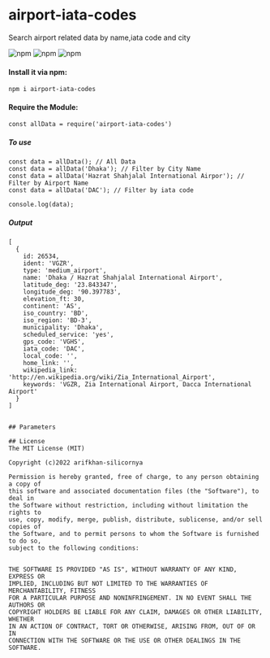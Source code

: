 # airport-iata-codes

Search airport related data by name,iata code and city 


![npm](https://img.shields.io/npm/v/airport-iata-codes)
![npm](https://img.shields.io/npm/l/airport-iata-codes?color=002350)
![npm](https://img.shields.io/bundlephobia/minzip/airport-iata-codes/1.0.1)




#### Install it via npm:

```shell
npm i airport-iata-codes
```

#### Require the Module:
```shell
const allData = require('airport-iata-codes')
```

##### To use
```shell
const data = allData(); // All Data
const data = allData('Dhaka'); // Filter by City Name
const data = allData('Hazrat Shahjalal International Airpor'); // Filter by Airport Name
const data = allData('DAC'); // Filter by iata code

console.log(data);

```


##### Output



```shell
[
  {
    id: 26534,
    ident: 'VGZR',
    type: 'medium_airport',
    name: 'Dhaka / Hazrat Shahjalal International Airport',
    latitude_deg: '23.843347',
    longitude_deg: '90.397783',
    elevation_ft: 30,
    continent: 'AS',
    iso_country: 'BD',
    iso_region: 'BD-3',
    municipality: 'Dhaka',
    scheduled_service: 'yes',
    gps_code: 'VGHS',
    iata_code: 'DAC',
    local_code: '',
    home_link: '',
    wikipedia_link: 'http://en.wikipedia.org/wiki/Zia_International_Airport',
    keywords: 'VGZR, Zia International Airport, Dacca International Airport'
  }
]


## Parameters 

## License
The MIT License (MIT)

Copyright (c)2022 arifkhan-silicornya

Permission is hereby granted, free of charge, to any person obtaining a copy of
this software and associated documentation files (the "Software"), to deal in
the Software without restriction, including without limitation the rights to
use, copy, modify, merge, publish, distribute, sublicense, and/or sell copies of
the Software, and to permit persons to whom the Software is furnished to do so,
subject to the following conditions:


THE SOFTWARE IS PROVIDED "AS IS", WITHOUT WARRANTY OF ANY KIND, EXPRESS OR
IMPLIED, INCLUDING BUT NOT LIMITED TO THE WARRANTIES OF MERCHANTABILITY, FITNESS
FOR A PARTICULAR PURPOSE AND NONINFRINGEMENT. IN NO EVENT SHALL THE AUTHORS OR
COPYRIGHT HOLDERS BE LIABLE FOR ANY CLAIM, DAMAGES OR OTHER LIABILITY, WHETHER
IN AN ACTION OF CONTRACT, TORT OR OTHERWISE, ARISING FROM, OUT OF OR IN
CONNECTION WITH THE SOFTWARE OR THE USE OR OTHER DEALINGS IN THE SOFTWARE.